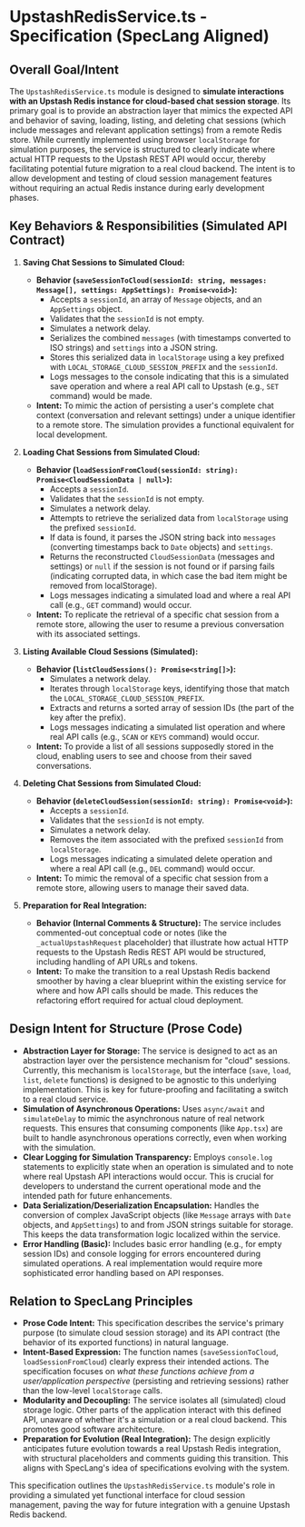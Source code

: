 # UpstashRedisService.ts - Specification (SpecLang Aligned)

## Overall Goal/Intent

The `UpstashRedisService.ts` module is designed to **simulate interactions with an Upstash Redis instance for cloud-based chat session storage**. Its primary goal is to provide an abstraction layer that mimics the expected API and behavior of saving, loading, listing, and deleting chat sessions (which include messages and relevant application settings) from a remote Redis store. While currently implemented using browser `localStorage` for simulation purposes, the service is structured to clearly indicate where actual HTTP requests to the Upstash REST API would occur, thereby facilitating potential future migration to a real cloud backend. The intent is to allow development and testing of cloud session management features without requiring an actual Redis instance during early development phases.

## Key Behaviors & Responsibilities (Simulated API Contract)

1.  **Saving Chat Sessions to Simulated Cloud:**
    *   **Behavior (`saveSessionToCloud(sessionId: string, messages: Message[], settings: AppSettings): Promise<void>`):**
        *   Accepts a `sessionId`, an array of `Message` objects, and an `AppSettings` object.
        *   Validates that the `sessionId` is not empty.
        *   Simulates a network delay.
        *   Serializes the combined `messages` (with timestamps converted to ISO strings) and `settings` into a JSON string.
        *   Stores this serialized data in `localStorage` using a key prefixed with `LOCAL_STORAGE_CLOUD_SESSION_PREFIX` and the `sessionId`.
        *   Logs messages to the console indicating that this is a simulated save operation and where a real API call to Upstash (e.g., `SET` command) would be made.
    *   **Intent:** To mimic the action of persisting a user's complete chat context (conversation and relevant settings) under a unique identifier to a remote store. The simulation provides a functional equivalent for local development.

2.  **Loading Chat Sessions from Simulated Cloud:**
    *   **Behavior (`loadSessionFromCloud(sessionId: string): Promise<CloudSessionData | null>`):**
        *   Accepts a `sessionId`.
        *   Validates that the `sessionId` is not empty.
        *   Simulates a network delay.
        *   Attempts to retrieve the serialized data from `localStorage` using the prefixed `sessionId`.
        *   If data is found, it parses the JSON string back into `messages` (converting timestamps back to `Date` objects) and `settings`.
        *   Returns the reconstructed `CloudSessionData` (messages and settings) or `null` if the session is not found or if parsing fails (indicating corrupted data, in which case the bad item might be removed from localStorage).
        *   Logs messages indicating a simulated load and where a real API call (e.g., `GET` command) would occur.
    *   **Intent:** To replicate the retrieval of a specific chat session from a remote store, allowing the user to resume a previous conversation with its associated settings.

3.  **Listing Available Cloud Sessions (Simulated):**
    *   **Behavior (`listCloudSessions(): Promise<string[]>`):**
        *   Simulates a network delay.
        *   Iterates through `localStorage` keys, identifying those that match the `LOCAL_STORAGE_CLOUD_SESSION_PREFIX`.
        *   Extracts and returns a sorted array of session IDs (the part of the key after the prefix).
        *   Logs messages indicating a simulated list operation and where real API calls (e.g., `SCAN` or `KEYS` command) would occur.
    *   **Intent:** To provide a list of all sessions supposedly stored in the cloud, enabling users to see and choose from their saved conversations.

4.  **Deleting Chat Sessions from Simulated Cloud:**
    *   **Behavior (`deleteCloudSession(sessionId: string): Promise<void>`):**
        *   Accepts a `sessionId`.
        *   Validates that the `sessionId` is not empty.
        *   Simulates a network delay.
        *   Removes the item associated with the prefixed `sessionId` from `localStorage`.
        *   Logs messages indicating a simulated delete operation and where a real API call (e.g., `DEL` command) would occur.
    *   **Intent:** To mimic the removal of a specific chat session from a remote store, allowing users to manage their saved data.

5.  **Preparation for Real Integration:**
    *   **Behavior (Internal Comments & Structure):** The service includes commented-out conceptual code or notes (like the `_actualUpstashRequest` placeholder) that illustrate how actual HTTP requests to the Upstash Redis REST API would be structured, including handling of API URLs and tokens.
    *   **Intent:** To make the transition to a real Upstash Redis backend smoother by having a clear blueprint within the existing service for where and how API calls should be made. This reduces the refactoring effort required for actual cloud deployment.

## Design Intent for Structure (Prose Code)

*   **Abstraction Layer for Storage:** The service is designed to act as an abstraction layer over the persistence mechanism for "cloud" sessions. Currently, this mechanism is `localStorage`, but the interface (`save`, `load`, `list`, `delete` functions) is designed to be agnostic to this underlying implementation. This is key for future-proofing and facilitating a switch to a real cloud service.
*   **Simulation of Asynchronous Operations:** Uses `async/await` and `simulateDelay` to mimic the asynchronous nature of real network requests. This ensures that consuming components (like `App.tsx`) are built to handle asynchronous operations correctly, even when working with the simulation.
*   **Clear Logging for Simulation Transparency:** Employs `console.log` statements to explicitly state when an operation is simulated and to note where real Upstash API interactions would occur. This is crucial for developers to understand the current operational mode and the intended path for future enhancements.
*   **Data Serialization/Deserialization Encapsulation:** Handles the conversion of complex JavaScript objects (like `Message` arrays with `Date` objects, and `AppSettings`) to and from JSON strings suitable for storage. This keeps the data transformation logic localized within the service.
*   **Error Handling (Basic):** Includes basic error handling (e.g., for empty session IDs) and console logging for errors encountered during simulated operations. A real implementation would require more sophisticated error handling based on API responses.

## Relation to SpecLang Principles

*   **Prose Code Intent:** This specification describes the service's primary purpose (to simulate cloud session storage) and its API contract (the behavior of its exported functions) in natural language.
*   **Intent-Based Expression:** The function names (`saveSessionToCloud`, `loadSessionFromCloud`) clearly express their intended actions. The specification focuses on *what these functions achieve from a user/application perspective* (persisting and retrieving sessions) rather than the low-level `localStorage` calls.
*   **Modularity and Decoupling:** The service isolates all (simulated) cloud storage logic. Other parts of the application interact with this defined API, unaware of whether it's a simulation or a real cloud backend. This promotes good software architecture.
*   **Preparation for Evolution (Real Integration):** The design explicitly anticipates future evolution towards a real Upstash Redis integration, with structural placeholders and comments guiding this transition. This aligns with SpecLang's idea of specifications evolving with the system.

This specification outlines the `UpstashRedisService.ts` module's role in providing a simulated yet functional interface for cloud session management, paving the way for future integration with a genuine Upstash Redis backend.